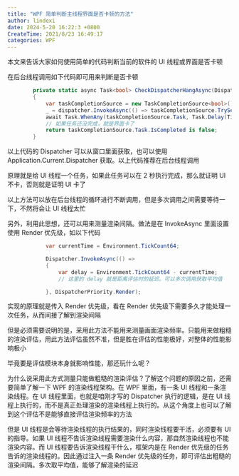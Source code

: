 ```yaml
---
title: "WPF 简单判断主线程界面是否卡顿的方法"
author: lindexi
date: 2024-5-20 16:22:3 +0800
CreateTime: 2021/8/23 16:49:17
categories: WPF
---
```


本文来告诉大家如何使用简单的代码判断当前的软件的 UI 线程或界面是否卡顿

<!--more-->


<!-- CreateTime:2021/8/23 16:49:17 -->

<!-- 发布 -->

在后台线程调用如下代码即可用来判断是否卡顿

```csharp
        private static async Task<bool> CheckDispatcherHangAsync(Dispatcher dispatcher)
        {
            var taskCompletionSource = new TaskCompletionSource<bool>();
            _ = dispatcher.InvokeAsync(() => taskCompletionSource.TrySetResult(true));
            await Task.WhenAny(taskCompletionSource.Task, Task.Delay(TimeSpan.FromSeconds(2)));
            // 如果任务还没完成，就是界面卡了
            return taskCompletionSource.Task.IsCompleted is false;
        }
```

以上代码的 Dispatcher 可以从窗口里面获取，也可以使用 Application.Current.Dispatcher 获取。以上代码推荐在后台线程调用

原理就是给 UI 线程一个任务，如果此任务可以在 2 秒执行完成，那么就证明 UI 不卡，否则就是证明 UI 卡了

以上方法可以放在后台线程的循环进行不断调用，但是多次调用之间需要等待一下，不然将会让 UI 线程太忙

另外，利用此思想，还可以用来测量渲染间隔。做法是在 InvokeAsync 里面设置使用 Render 优先级，如以下代码

```csharp
            var currentTime = Environment.TickCount64;

            Dispatcher.InvokeAsync(() =>
            {
                var delay = Environment.TickCount64 - currentTime;
                // 这里的 delay 就是距离评估时的延迟。可以多次调用获取平均值

            }, DispatcherPriority.Render);
```

实现的原理就是传入 Render 优先级，看在 Render 优先级下需要多久才能处理一次任务，从而间接了解到渲染间隔

但是必须需要说明的是，采用此方法不能用来测量画面渲染频率。只能用来做粗糙的渲染评估，用此方法评估虽然不准，但是胜在评估的性能极好，对整体的性能影响极小

毕竟要是评估模块本身就影响性能，那还玩什么呢？

为什么说采用此方式测量只能做粗糙的渲染评估？了解这个问题的原因之前，还需要简单了解一下 WPF 的渲染线程架构。在 WPF 里面，有一条 UI 线程和一条渲染线程。在 UI 线程里面，也就是咱刚才写的 Dispatcher 执行的逻辑，是在 UI 线程上执行的，而不是真正处理渲染的渲染线程上执行的。从这个角度上也可以了解到这个评估不是能够直接评估渲染频率的方法

但是 UI 线程是会等待渲染线程的执行结果的，同时渲染线程要干活，必须要有 UI 的指导。如果 UI 线程不告诉渲染线程需要渲染什么内容，那自然渲染线程也不能渲染内容。而 UI 线程要告诉渲染线程干什么，框架内是在 Render 优先级的任务告诉的渲染线程的。因此通过注入一条 Render 优先级的任务，即可评估出粗糙的渲染间隔。多次取平均值，能够了解渲染的延迟

